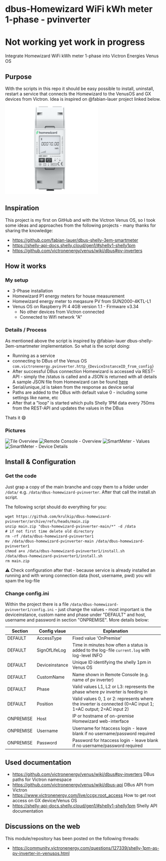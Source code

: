 # dbus-Homewizard WiFi kWh meter 1-phase - pvinverter

# Not working yet work in progress

Integrate Homewizard WiFi kWh meter 1-phase into Victron Energies Venus OS

## Purpose
With the scripts in this repo it should be easy possible to install, uninstall, restart a service that connects the Homewizard to the VenusOS and GX devices from Victron.
Idea is inspired on @fabian-lauer project linked below.<br>
<img src="img/kWh-Meter-1-phase-HW-shop.png" width="300">


## Inspiration
This project is my first on GitHub and with the Victron Venus OS, so I took some ideas and approaches from the following projects - many thanks for sharing the knowledge:
- https://github.com/fabian-lauer/dbus-shelly-3em-smartmeter
- https://shelly-api-docs.shelly.cloud/gen1/#shelly1-shelly1pm
- https://github.com/victronenergy/venus/wiki/dbus#pv-inverters

## How it works
### My setup
- 3-Phase installation
- Homewizard P1 energy meters for house measurement
- Homewizard energy meter to meqasure PV from SUN2000-4KTL-L1
- Venus OS on Raspberry PI 4 4GB version 1.1 - Firmware v3.34
  - No other devices from Victron connected
  - Connected to Wifi network "A"

### Details / Process
As mentioned above the script is inspired by @fabian-lauer dbus-shelly-3em-smartmeter implementation.
So what is the script doing:
- Running as a service
- connecting to DBus of the Venus OS `com.victronenergy.pvinverter.http_{DeviceInstanceID_from_config}`
- After successful DBus connection Homewizard is accessed via REST-API - simply the /status is called and a JSON is returned with all details
  A sample JSON file from Homewizard can be found [here](docs/docs-homewizard-status-sample.json)
- Serial/unique_id is taken from the response as device serial
- Paths are added to the DBus with default value 0 - including some settings like name, etc
- After that a "loop" is started which pulls Shelly 1PM data every 750ms from the REST-API and updates the values in the DBus

Thats it 😄

### Pictures
![Tile Overview](img/venus-os-tile-overview.PNG)
![Remote Console - Overview](img/venus-os-remote-console-overview.PNG) 
![SmartMeter - Values](img/venus-os-shelly1pm-pvinverter.PNG)
![SmartMeter - Device Details](img/venus-os-shelly1pm-pvinverter-devicedetails.PNG)


## Install & Configuration
### Get the code
Just grap a copy of the main branche and copy them to a folder under `/data/` e.g. `/data/dbus-homewizard-pvinverter`.
After that call the install.sh script.

The following script should do everything for you:
```
wget https://github.com/krulkip/dbus-homewizard-pvinverter/archive/refs/heads/main.zip
unzip main.zip "dbus-homewizard-pvinverter-main/*" -d /data
# if not first time delete old directory
rm -rf /data/dbus-homewizard-pvinverter1
mv /data/dbus-homewizard-pvinverter-main /data/dbus-homewizard-pvinverter1
chmod a+x /data/dbus-homewizard-pvinverter1/install.sh
/data/dbus-homewizard-pvinverter1/install.sh
rm main.zip
```
⚠️ Check configuration after that - because service is already installed an running and with wrong connection data (host, username, pwd) you will spam the log-file

### Change config.ini
Within the project there is a file `/data/dbus-homewizard-pvinverter1/config.ini` - just change the values - most important is the deviceinstance, custom name and phase under "DEFAULT" and host, username and password in section "ONPREMISE". More details below:

| Section  | Config vlaue | Explanation |
| ------------- | ------------- | ------------- |
| DEFAULT  | AccessType | Fixed value 'OnPremise' |
| DEFAULT  | SignOfLifeLog  | Time in minutes how often a status is added to the log-file `current.log` with log-level INFO |
| DEFAULT  | Deviceinstance | Unique ID identifying the shelly 1pm in Venus OS |
| DEFAULT  | CustomName | Name shown in Remote Console (e.g. name of pv inverter) |
| DEFAULT  | Phase | Valid values L1, L2 or L3: represents the phase where pv inverter is feeding in |
| DEFAULT  | Position | Valid values 0, 1 or 2: represents where the inverter is connected (0=AC input 1; 1=AC output; 2=AC input 2) |
| ONPREMISE  | Host | IP or hostname of on-premise Homewizard web-interface |
| ONPREMISE  | Username | Username for htaccess login - leave blank if no username/password required |
| ONPREMISE  | Password | Password for htaccess login - leave blank if no username/password required |



## Used documentation
- https://github.com/victronenergy/venus/wiki/dbus#pv-inverters   DBus paths for Victron namespace
- https://github.com/victronenergy/venus/wiki/dbus-api   DBus API from Victron
- https://www.victronenergy.com/live/ccgx:root_access   How to get root access on GX device/Venus OS
- https://shelly-api-docs.shelly.cloud/gen1/#shelly1-shelly1pm Shelly API documentation

## Discussions on the web
This module/repository has been posted on the following threads:
- https://community.victronenergy.com/questions/127339/shelly-1pm-as-pv-inverter-in-venusos.html
